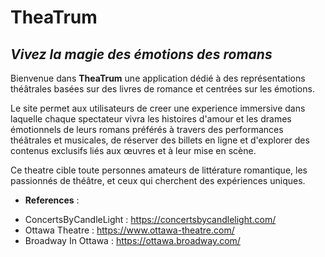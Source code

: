 # TheaTrum 
## _Vivez la magie des émotions des romans_

Bienvenue dans **TheaTrum** une application dédié à des représentations théâtrales basées sur des livres de romance et centrées sur les émotions.

Le site permet aux utilisateurs de creer une experience immersive dans laquelle chaque spectateur vivra les histoires d'amour et les drames émotionnels de leurs romans préférés à travers des performances théâtrales et musicales, de réserver des billets en ligne et d'explorer des contenus exclusifs liés aux œuvres et à leur mise en scène.

Ce theatre cible toute personnes amateurs de littérature romantique, les passionnés de théâtre, et ceux qui cherchent des expériences uniques.

*  **References** : 
- ConcertsByCandleLight :  https://concertsbycandlelight.com/
- Ottawa Theatre : https://www.ottawa-theatre.com/
- Broadway In Ottawa : https://ottawa.broadway.com/

